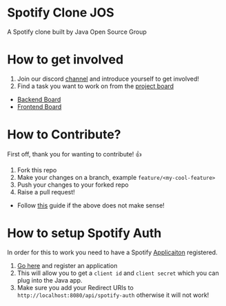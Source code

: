 # Spotify Clone JOS
A Spotify clone built by Java Open Source Group


# How to get involved
1) Join our discord [channel](https://discord.gg/NqTfYW) and introduce yourself to get involved!
2) Find a task you want to work on from the [project board](https://github.com/IVIURRAY/spotify-clone-jos/projects)
  - [Backend Board](https://github.com/IVIURRAY/spotify-clone-jos/projects/1)
  - [Frontend Board](https://github.com/IVIURRAY/spotify-clone-jos/projects/3)

# How to Contribute?

First off, thank you for wanting to contribute! :thumbsup:

1) Fork this repo
2) Make your changes on a branch, example `feature/<my-cool-feature>`
3) Push your changes to your forked repo
4) Raise a pull request!

*  Follow [this](https://www.dataschool.io/how-to-contribute-on-github/amp/) guide if the above does not make sense!

# How to setup Spotify Auth
In order for this to work you need to have a Spotify [Applicaiton](https://developer.spotify.com/documentation/general/guides/app-settings/#register-your-app) registered.

1) [Go here](https://developer.spotify.com/documentation/general/guides/app-settings/#register-your-app) and register an application
2) This will allow you to get a `client id` and `client secret` which you can plug into the Java app.
3) Make sure you add your Redirect URIs to `http://localhost:8080/api/spotify-auth` otherwise it will not work!
